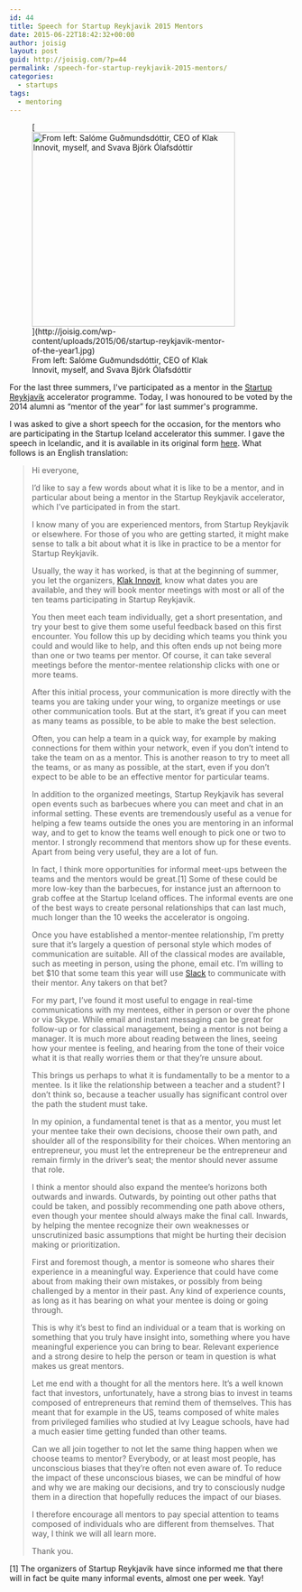 ```yaml
---
id: 44
title: Speech for Startup Reykjavik 2015 Mentors
date: 2015-06-22T18:42:32+00:00
author: joisig
layout: post
guid: http://joisig.com/?p=44
permalink: /speech-for-startup-reykjavik-2015-mentors/
categories:
  - startups
tags:
  - mentoring
---
```

<figure id="attachment_51" aria-describedby="caption-attachment-51" style="width: 360px" class="wp-caption alignright">[<img class="size-full wp-image-51" src="http://joisig.com/wp-content/uploads/2015/06/startup-reykjavik-mentor-of-the-year1.jpg" alt="From left: Salóme Guðmundsdóttir, CEO of Klak Innovit, myself, and Svava Björk Ólafsdóttir" width="360" height="345" srcset="http://joisig.com/wp-content/uploads/2015/06/startup-reykjavik-mentor-of-the-year1.jpg 360w, http://joisig.com/wp-content/uploads/2015/06/startup-reykjavik-mentor-of-the-year1-300x288.jpg 300w" sizes="(max-width: 360px) 100vw, 360px" />](http://joisig.com/wp-content/uploads/2015/06/startup-reykjavik-mentor-of-the-year1.jpg)<figcaption id="caption-attachment-51" class="wp-caption-text">From left: Salóme Guðmundsdóttir, CEO of Klak Innovit, myself, and Svava Björk Ólafsdóttir</figcaption></figure> 

For the last three summers, I've participated as a mentor in the <a href="http://www.startupreykjavik.com/" target="_blank">Startup Reykjavik</a> accelerator programme. Today, I was honoured to be voted by the 2014 alumni as &#8220;mentor of the year&#8221; for last summer's programme.

I was asked to give a short speech for the occasion, for the mentors who are participating in the Startup Iceland accelerator this summer. I gave the speech in Icelandic, and it is available in its original form <a href="https://docs.google.com/document/d/1BUL5dE4WNPyk7xaMyca9Hj0gfgqQOYsxhk845DbfvjM/edit?usp=sharing" target="_blank">here</a>. What follows is an English translation:

> Hi everyone,
> 
> I’d like to say a few words about what it is like to be a mentor, and in particular about being a mentor in the Startup Reykjavik accelerator, which I’ve participated in from the start.
> 
> I know many of you are experienced mentors, from Startup Reykjavik or elsewhere. For those of you who are getting started, it might make sense to talk a bit about what it is like in practice to be a mentor for Startup Reykjavik.
> 
> Usually, the way it has worked, is that at the beginning of summer, you let the organizers, <a href="http://klakinnovit.is/" target="_blank">Klak Innovit</a>, know what dates you are available, and they will book mentor meetings with most or all of the ten teams participating in Startup Reykjavik.
> 
> You then meet each team individually, get a short presentation, and try your best to give them some useful feedback based on this first encounter. You follow this up by deciding which teams you think you could and would like to help, and this often ends up not being more than one or two teams per mentor. Of course, it can take several meetings before the mentor-mentee relationship clicks with one or more teams.
> 
> After this initial process, your communication is more directly with the teams you are taking under your wing, to organize meetings or use other communication tools. But at the start, it’s great if you can meet as many teams as possible, to be able to make the best selection.
> 
> Often, you can help a team in a quick way, for example by making connections for them within your network, even if you don’t intend to take the team on as a mentor. This is another reason to try to meet all the teams, or as many as possible, at the start, even if you don’t expect to be able to be an effective mentor for particular teams.
> 
> In addition to the organized meetings, Startup Reykjavik has several open events such as barbecues where you can meet and chat in an informal setting. These events are tremendously useful as a venue for helping a few teams outside the ones you are mentoring in an informal way, and to get to know the teams well enough to pick one or two to mentor. I strongly recommend that mentors show up for these events. Apart from being very useful, they are a lot of fun.
> 
> In fact, I think more opportunities for informal meet-ups between the teams and the mentors would be great.[1] Some of these could be more low-key than the barbecues, for instance just an afternoon to grab coffee at the Startup Iceland offices. The informal events are one of the best ways to create personal relationships that can last much, much longer than the 10 weeks the accelerator is ongoing.
> 
> Once you have established a mentor-mentee relationship, I’m pretty sure that it’s largely a question of personal style which modes of communication are suitable. All of the classical modes are available, such as meeting in person, using the phone, email etc. I’m willing to bet $10 that some team this year will use <a href="https://slack.com/" target="_blank">Slack</a> to communicate with their mentor. Any takers on that bet?
> 
> For my part, I’ve found it most useful to engage in real-time communications with my mentees, either in person or over the phone or via Skype. While email and instant messaging can be great for follow-up or for classical management, being a mentor is not being a manager. It is much more about reading between the lines, seeing how your mentee is feeling, and hearing from the tone of their voice what it is that really worries them or that they’re unsure about.
> 
> This brings us perhaps to what it is fundamentally to be a mentor to a mentee. Is it like the relationship between a teacher and a student? I don’t think so, because a teacher usually has significant control over the path the student must take.
> 
> In my opinion, a fundamental tenet is that as a mentor, you must let your mentee take their own decisions, choose their own path, and shoulder all of the responsibility for their choices. When mentoring an entrepreneur, you must let the entrepreneur be the entrepreneur and remain firmly in the driver’s seat; the mentor should never assume that role.
> 
> I think a mentor should also expand the mentee’s horizons both outwards and inwards. Outwards, by pointing out other paths that could be taken, and possibly recommending one path above others, even though your mentee should always make the final call. Inwards, by helping the mentee recognize their own weaknesses or unscrutinized basic assumptions that might be hurting their decision making or prioritization.
> 
> First and foremost though, a mentor is someone who shares their experience in a meaningful way. Experience that could have come about from making their own mistakes, or possibly from being challenged by a mentor in their past. Any kind of experience counts, as long as it has bearing on what your mentee is doing or going through.
> 
> This is why it’s best to find an individual or a team that is working on something that you truly have insight into, something where you have meaningful experience you can bring to bear. Relevant experience and a strong desire to help the person or team in question is what makes us great mentors.
> 
> Let me end with a thought for all the mentors here. It’s a well known fact that investors, unfortunately, have a strong bias to invest in teams composed of entrepreneurs that remind them of themselves. This has meant that for example in the US, teams composed of white males from privileged families who studied at Ivy League schools, have had a much easier time getting funded than other teams.
> 
> Can we all join together to not let the same thing happen when we choose teams to mentor? Everybody, or at least most people, has unconscious biases that they’re often not even aware of. To reduce the impact of these unconscious biases, we can be mindful of how and why we are making our decisions, and try to consciously nudge them in a direction that hopefully reduces the impact of our biases.
> 
> I therefore encourage all mentors to pay special attention to teams composed of individuals who are different from themselves. That way, I think we will all learn more.
> 
> Thank you.

[1] The organizers of Startup Reykjavik have since informed me that there will in fact be quite many informal events, almost one per week. Yay!